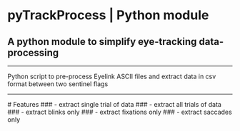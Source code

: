 # pyTrackProcess | Python module
## A python module to simplify eye-tracking data-processing
<hr>
Python script to pre-process Eyelink ASCII files and extract data in csv format between two sentinel flags
<hr>
# Features
### - extract single trial of data
### - extract all trials of data
### - extract blinks only
### - extract fixations only
### - extract saccades only
